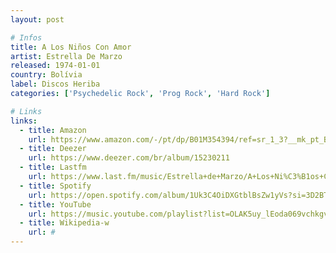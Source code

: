 ```yaml
---
layout: post

# Infos
title: A Los Niños Con Amor
artist: Estrella De Marzo
released: 1974-01-01
country: Bolívia
label: Discos Heriba
categories: ['Psychedelic Rock', 'Prog Rock', 'Hard Rock']

# Links
links:
  - title: Amazon
    url: https://www.amazon.com/-/pt/dp/B01M354394/ref=sr_1_3?__mk_pt_BR=%C3%85M%C3%85%C5%BD%C3%95%C3%91&dchild=1&keywords=a+los+ninos+con+amor&qid=1615117078&sr=8-3
  - title: Deezer
    url: https://www.deezer.com/br/album/15230211
  - title: Lastfm
    url: https://www.last.fm/music/Estrella+de+Marzo/A+Los+Ni%C3%B1os+Con+Amor
  - title: Spotify
    url: https://open.spotify.com/album/1Uk3C4OiDXGtblBsZw1yVs?si=3D2BT5euR8iIfJe3qNft_g
  - title: YouTube
    url: https://music.youtube.com/playlist?list=OLAK5uy_lEoda069vchkgvj0usd3fR70yqWl6oO7U
  - title: Wikipedia-w
    url: #
---
```

